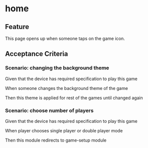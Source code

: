 # home

## Feature

This page opens up when someone taps on the game icon.

## Acceptance Criteria

### Scenario: changing the background theme

  Given that the device has required specification to play this game

  When someone changes the background theme of the game

  Then this theme is applied for rest of the games until changed again

### Scenario: choose number of players

  Given that the device has required specification to play this game

  When player chooses single player or double player mode

  Then this module redirects to game-setup module
